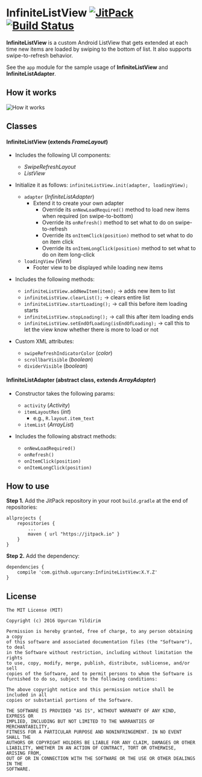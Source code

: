 # InfiniteListView [![JitPack](https://jitpack.io/v/ugurcany/InfiniteListView.svg)](https://jitpack.io/#ugurcany/InfiniteListView) [![Build Status](https://travis-ci.org/ugurcany/InfiniteListView.svg?branch=master)](https://travis-ci.org/ugurcany/InfiniteListView)

**InfiniteListView** is a custom Android ListView that gets extended at each time new items are loaded by swiping to the bottom of list. It also supports swipe-to-refresh behavior.

See the `app` module for the sample usage of **InfiniteListView** and **InfiniteListAdapter**.



## <a name="howitworks"></a>How it works
![How it works](https://raw.githubusercontent.com/ugurcany/InfiniteListView/master/infinitelistview.gif)



## <a name="classes"></a>Classes
#### <a name="inflistview"></a>InfiniteListView (extends *FrameLayout*)
- Includes the following UI components:
    - *SwipeRefreshLayout*
    - *ListView*
    
- Initialize it as follows: `infiniteListView.init(adapter, loadingView);`
    - `adapter` (*InfiniteListAdapter*)
        - Extend it to create your own adapter
            - Override its `onNewLoadRequired()` method to load new items when required (on swipe-to-bottom)
            - Override its `onRefresh()` method to set what to do on swipe-to-refresh
            - Override its `onItemClick(position)` method to set what to do on item click
            - Override its `onItemLongClick(position)` method to set what to do on item long-click
    - `loadingView` (*View*)
        - Footer view to be displayed while loading new items
            
- Includes the following methods:
    - `infiniteListView.addNewItem(item);` -> adds new item to list
    - `infiniteListView.clearList();` -> clears entire list
    - `infiniteListView.startLoading();` -> call this before item loading starts
    - `infiniteListView.stopLoading();` -> call this after item loading ends
    - `infiniteListView.setEndOfLoading(isEndOfLoading);` -> call this to let the view know whether there is more to load or not
    
- Custom XML attributes:
    - `swipeRefreshIndicatorColor` (*color*)
    - `scrollbarVisible` (*boolean*)
    - `dividerVisible` (*boolean*)



#### <a name="inflistadapter"></a>InfiniteListAdapter (abstract class, extends *ArrayAdapter*)
- Constructor takes the following params:
    - `activity` (*Activity*)
    - `itemLayoutRes` (*int*)
        - e.g., `R.layout.item_text`
    - `itemList` (*ArrayList*)
    
- Includes the following abstract methods:
    - `onNewLoadRequired()`
    - `onRefresh()`
    - `onItemClick(position)`
    - `onItemLongClick(position)`



## <a name="howtouse"></a>How to use
**Step 1.** Add the JitPack repository in your root `build.gradle` at the end of repositories:
```
allprojects {
    repositories {
        ...
        maven { url "https://jitpack.io" }
    }
}
```

**Step 2.** Add the dependency:
```
dependencies {
    compile 'com.github.ugurcany:InfiniteListView:X.Y.Z'
}
```



## <a name="license"></a>License
```
The MIT License (MIT)

Copyright (c) 2016 Ugurcan Yildirim

Permission is hereby granted, free of charge, to any person obtaining a copy
of this software and associated documentation files (the "Software"), to deal
in the Software without restriction, including without limitation the rights
to use, copy, modify, merge, publish, distribute, sublicense, and/or sell
copies of the Software, and to permit persons to whom the Software is
furnished to do so, subject to the following conditions:

The above copyright notice and this permission notice shall be included in all
copies or substantial portions of the Software.

THE SOFTWARE IS PROVIDED "AS IS", WITHOUT WARRANTY OF ANY KIND, EXPRESS OR
IMPLIED, INCLUDING BUT NOT LIMITED TO THE WARRANTIES OF MERCHANTABILITY,
FITNESS FOR A PARTICULAR PURPOSE AND NONINFRINGEMENT. IN NO EVENT SHALL THE
AUTHORS OR COPYRIGHT HOLDERS BE LIABLE FOR ANY CLAIM, DAMAGES OR OTHER
LIABILITY, WHETHER IN AN ACTION OF CONTRACT, TORT OR OTHERWISE, ARISING FROM,
OUT OF OR IN CONNECTION WITH THE SOFTWARE OR THE USE OR OTHER DEALINGS IN THE
SOFTWARE.
```